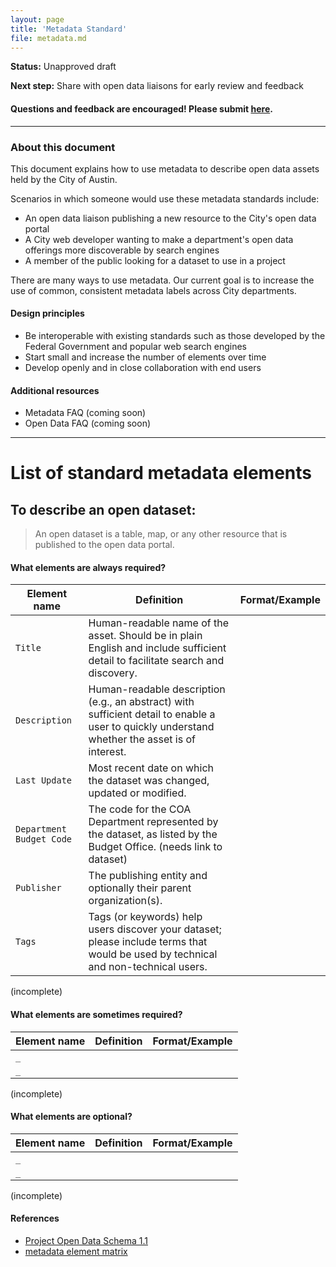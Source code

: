 ```yaml
---
layout: page
title: 'Metadata Standard'
file: metadata.md
---
```


**Status:** Unapproved draft  

**Next step:** Share with open data liaisons for early review and feedback  

#### Questions and feedback are encouraged! Please submit [here](https://github.com/cityofaustin/open-data-docs/milestones/Metadata%20Standard%20v1.0).

***

### About this document


This document explains how to use metadata to describe open data assets held by the City of Austin. 

Scenarios in which someone would use these metadata standards include:

* An open data liaison publishing a new resource to the City's open data portal
* A City web developer wanting to make a department's open data offerings more discoverable by search engines
* A member of the public looking for a dataset to use in a project


There are many ways to use metadata. Our current goal is to increase the use of common, consistent metadata labels across City departments. 

#### Design principles

* Be interoperable with existing standards such as those developed by the Federal Government and popular web search engines
* Start small and increase the number of elements over time
* Develop openly and in close collaboration with end users

#### Additional resources
* Metadata FAQ (coming soon)
* Open Data FAQ (coming soon)

***

# List of standard metadata elements

## To describe an open dataset:
> An open dataset is a table, map, or any other resource that is published to the open data portal.

#### What elements are always required?

Element name | Definition | Format/Example 
--- | --- | --- 
`Title` | Human-readable name of the asset. Should be in plain English and include sufficient detail to facilitate search and discovery. | 
`Description` | Human-readable description (e.g., an abstract) with sufficient detail to enable a user to quickly understand whether the asset is of interest. | 
`Last Update` | Most recent date on which the dataset was changed, updated or modified. | 
`Department Budget Code`  | The code for the COA Department represented by the dataset, as listed by the Budget Office. (needs link to dataset) | 
`Publisher` | The publishing entity and optionally their parent organization(s). | 
`Tags` | Tags (or keywords) help users discover your dataset; please include terms that would be used by technical and non-technical users. | 

(incomplete)

#### What elements are sometimes required? 

Element name | Definition | Format/Example 
--- | --- | --- 
`_` | | 
`_` | | 

(incomplete)

#### What elements are optional? 

Element name | Definition | Format/Example 
--- | --- | --- 
`_` | | 
`_` | | 

(incomplete)

#### References
- [Project Open Data Schema 1.1](https://project-open-data.cio.gov/v1.1/schema/)
- [metadata element matrix](https://docs.google.com/spreadsheets/d/1aKp0ygULe6u6Dbrtj3ZOXn4rN3SV5hv-K5Ho4vlT3EE/edit?usp=sharing)